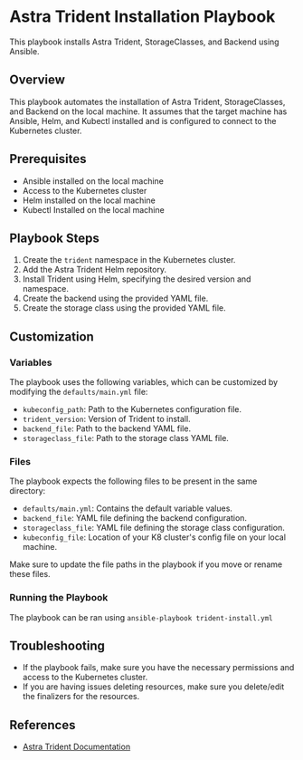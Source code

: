 # Astra Trident Installation Playbook
This playbook installs Astra Trident, StorageClasses, and Backend using Ansible.

## Overview

This playbook automates the installation of Astra Trident, StorageClasses, and Backend on the local machine. It assumes that the target machine has Ansible, Helm, and Kubectl installed and is configured to connect to the Kubernetes cluster.

## Prerequisites

- Ansible installed on the local machine
- Access to the Kubernetes cluster
- Helm installed on the local machine
- Kubectl Installed on the local machine

## Playbook Steps

1. Create the `trident` namespace in the Kubernetes cluster.
2. Add the Astra Trident Helm repository.
3. Install Trident using Helm, specifying the desired version and namespace.
4. Create the backend using the provided YAML file.
5. Create the storage class using the provided YAML file.

## Customization

### Variables

The playbook uses the following variables, which can be customized by modifying the `defaults/main.yml` file:

- `kubeconfig_path`: Path to the Kubernetes configuration file.
- `trident_version`: Version of Trident to install.
- `backend_file`: Path to the backend YAML file.
- `storageclass_file`: Path to the storage class YAML file.

### Files

The playbook expects the following files to be present in the same directory:

- `defaults/main.yml`: Contains the default variable values.
- `backend_file`: YAML file defining the backend configuration.
- `storageclass_file`: YAML file defining the storage class configuration.
- `kubeconfig_file`: Location of your K8 cluster's config file on your local machine.

Make sure to update the file paths in the playbook if you move or rename these files.

### Running the Playbook

The playbook can be ran using `ansible-playbook trident-install.yml`

## Troubleshooting

- If the playbook fails, make sure you have the necessary permissions and access to the Kubernetes cluster.
- If you are having issues deleting resources, make sure you delete/edit the finalizers for the resources.

## References

- [Astra Trident Documentation](https://netapp-trident.readthedocs.io/)

